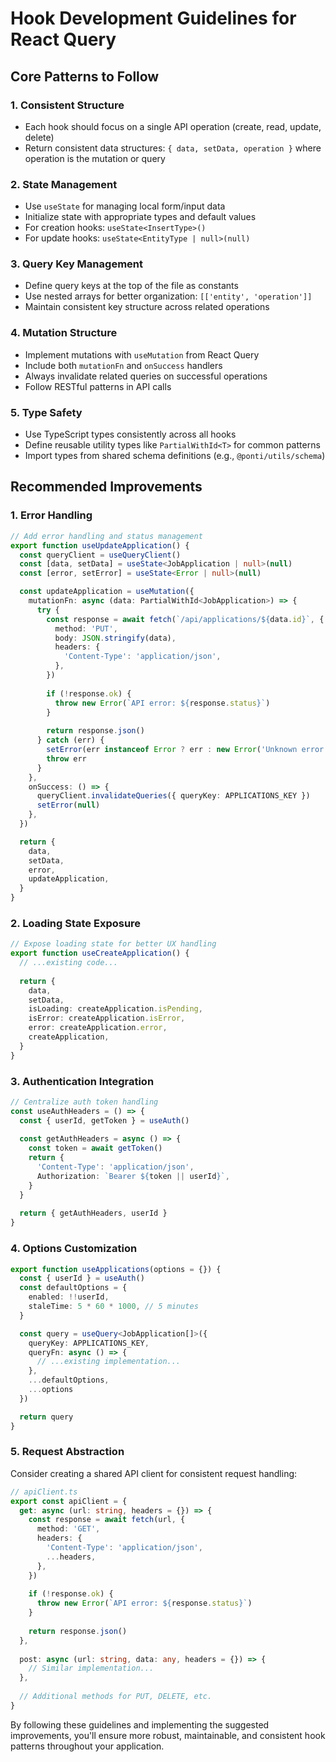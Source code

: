 # Hook Development Guidelines for React Query

## Core Patterns to Follow

### 1. Consistent Structure

- Each hook should focus on a single API operation (create, read, update, delete)
- Return consistent data structures: `{ data, setData, operation }` where operation is the mutation or query

### 2. State Management

- Use `useState` for managing local form/input data
- Initialize state with appropriate types and default values
- For creation hooks: `useState<InsertType>()`
- For update hooks: `useState<EntityType | null>(null)`

### 3. Query Key Management

- Define query keys at the top of the file as constants
- Use nested arrays for better organization: `[['entity', 'operation']]`
- Maintain consistent key structure across related operations

### 4. Mutation Structure

- Implement mutations with `useMutation` from React Query
- Include both `mutationFn` and `onSuccess` handlers
- Always invalidate related queries on successful operations
- Follow RESTful patterns in API calls

### 5. Type Safety

- Use TypeScript types consistently across all hooks
- Define reusable utility types like `PartialWithId<T>` for common patterns
- Import types from shared schema definitions (e.g., `@ponti/utils/schema`)

## Recommended Improvements

### 1. Error Handling

```typescript
// Add error handling and status management
export function useUpdateApplication() {
  const queryClient = useQueryClient()
  const [data, setData] = useState<JobApplication | null>(null)
  const [error, setError] = useState<Error | null>(null)

  const updateApplication = useMutation({
    mutationFn: async (data: PartialWithId<JobApplication>) => {
      try {
        const response = await fetch(`/api/applications/${data.id}`, {
          method: 'PUT',
          body: JSON.stringify(data),
          headers: {
            'Content-Type': 'application/json',
          },
        })
        
        if (!response.ok) {
          throw new Error(`API error: ${response.status}`)
        }
        
        return response.json()
      } catch (err) {
        setError(err instanceof Error ? err : new Error('Unknown error'))
        throw err
      }
    },
    onSuccess: () => {
      queryClient.invalidateQueries({ queryKey: APPLICATIONS_KEY })
      setError(null)
    },
  })

  return {
    data,
    setData,
    error,
    updateApplication,
  }
}
```

### 2. Loading State Exposure

```typescript
// Expose loading state for better UX handling
export function useCreateApplication() {
  // ...existing code...
  
  return {
    data,
    setData,
    isLoading: createApplication.isPending,
    isError: createApplication.isError,
    error: createApplication.error,
    createApplication,
  }
}
```

### 3. Authentication Integration

```typescript
// Centralize auth token handling
const useAuthHeaders = () => {
  const { userId, getToken } = useAuth()
  
  const getAuthHeaders = async () => {
    const token = await getToken()
    return {
      'Content-Type': 'application/json',
      Authorization: `Bearer ${token || userId}`,
    }
  }
  
  return { getAuthHeaders, userId }
}
```

### 4. Options Customization

```typescript
export function useApplications(options = {}) {
  const { userId } = useAuth()
  const defaultOptions = { 
    enabled: !!userId,
    staleTime: 5 * 60 * 1000, // 5 minutes
  }

  const query = useQuery<JobApplication[]>({
    queryKey: APPLICATIONS_KEY,
    queryFn: async () => {
      // ...existing implementation...
    },
    ...defaultOptions,
    ...options
  })

  return query
}
```

### 5. Request Abstraction

Consider creating a shared API client for consistent request handling:

```typescript
// apiClient.ts
export const apiClient = {
  get: async (url: string, headers = {}) => {
    const response = await fetch(url, {
      method: 'GET',
      headers: {
        'Content-Type': 'application/json',
        ...headers,
      },
    })
    
    if (!response.ok) {
      throw new Error(`API error: ${response.status}`)
    }
    
    return response.json()
  },
  
  post: async (url: string, data: any, headers = {}) => {
    // Similar implementation...
  },
  
  // Additional methods for PUT, DELETE, etc.
}
```

By following these guidelines and implementing the suggested improvements, you'll ensure more robust, maintainable, and consistent hook patterns throughout your application.
